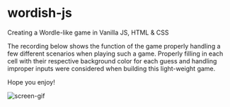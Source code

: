 # wordish-js
Creating a Wordle-like game in Vanilla JS, HTML &amp; CSS

The recording below shows the function of the game properly handling a few different scenarios when playing such a game. Properly filling in each cell with their respective background color for each guess and handling improper inputs were considered when building this light-weight game.

Hope you enjoy!

![screen-gif](wordish-play.gif)
